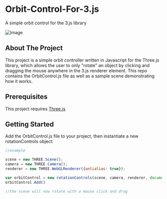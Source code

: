 # Orbit-Control-For-3.js
A simple orbit control for the 3.js library

![image](https://github.com/pmccullough060/Orbit-Control-For-3.js/blob/master/RepoImages/OrbitControlExample.gif)


<!-- About The Porject -->

## About The Project
This project is a simple orbit controller written in Javascript for the Three.js library, which allows the user to only "rotate" an object by clicking and dragging the mouse anywhere in the 3.js renderer element. This repo contains the OrbitControl.js file as well as a sample scene demonstrating how it works.

<!-- Prerequisites -->
## Prerequisites
This project requires <a href="https://threejs.org/docs/#manual/en/introduction/Installation">Three.js</a>

## Getting Started
Add the OrbitControl.js file to your project, then instantiate a new rotationControls object:

```javascript
//example

scene = new THREE.Scene();
camera = new THREE.Camera();
renderer = new THREE.WebGLRenderer({antialias: true});

var orbitControl = new rotationControls(scene, camera, renderer, document);
orbitControl.Add()

//the scene will now rotate with a mouse click and drag
```
